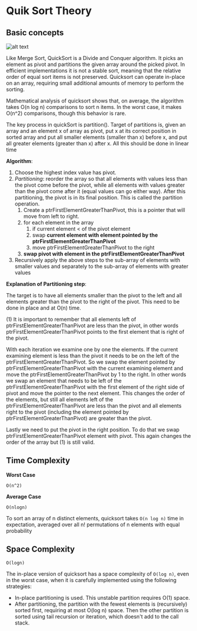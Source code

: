 # Quik Sort Theory

## Basic concepts

![alt text](http://www.geeksforgeeks.org/wp-content/uploads/gq/2014/01/QuickSort2.png "Quicksort")

Like Merge Sort, QuickSort is a Divide and Conquer algorithm. 
It picks an element as pivot and partitions the given array around the picked pivot.
In efficient implementations it is not a stable sort, meaning that the relative order of equal sort items is not preserved. 
Quicksort can operate in-place on an array, requiring small additional amounts of memory to perform the sorting.

Mathematical analysis of quicksort shows that, on average, the algorithm takes O(n log n) comparisons to sort n items. 
In the worst case, it makes O(n^2) comparisons, though this behavior is rare.

The key process in quickSort is partition(). Target of partitions is, given an array and an element x of array as pivot, 
put x at its correct position in sorted array and put all smaller elements (smaller than x) before x, 
and put all greater elements (greater than x) after x. All this should be done in linear time

**Algorithm**:

1) Choose the highest index value has pivot.
2) *Partitioning*: reorder the array so that all elements with values less than the pivot come before the pivot, 
while all elements with values greater than the pivot come after it (equal values can go either way). 
After this partitioning, the pivot is in its final position. This is called the partition operation.
    1) Create a ptrFirstElementGreaterThanPivot, this is a pointer that will move from left to right.
    2) for each element in the array
        1) if current element < of the pivot element 
        2) swap **current element with element pointed by the ptrFirstElementGreaterThanPivot**
        3) move ptrFirstElementGreaterThanPivot to the right
    3) **swap pivot with element in the ptrFirstElementGreaterThanPivot**
3) Recursively apply the above steps to the sub-array of elements with smaller values and separately
 to the sub-array of elements with greater values

**Explanation of Partitioning step**:

The target is to have all elements smaller than the pivot to the left and all elements greater than the pivot to the right of the pivot.
This need to be done in place and at O(n) time.

(1) It is important to remember that all elements left of ptrFirstElementGreaterThanPivot are less than the pivot, 
in other words ptrFirstElementGreaterThanPivot points to the first element that is right of the pivot.

With each iteration we examine one by one the elements. 
If the current examining element is less than the pivot it needs to be on the left of the ptrFirstElementGreaterThanPivot. 
So we swap the element pointed by ptrFirstElementGreaterThanPivot with the current examining element
and move the ptrFirstElementGreaterThanPivot by 1 to the right. In other words we swap an element 
that needs to be left of the ptrFirstElementGreaterThanPivot with the first element of the right side of pivot and move the pointer to the next element. 
This changes the order of the elements, but still all elements left of the ptrFirstElementGreaterThanPivot are less than the pivot and all elements right to the pivot
(including the element pointed by ptrFirstElementGreaterThanPivot) are greater than the pivot.

Lastly we need to put the pivot in the right position. To do that we swap ptrFirstElementGreaterThanPivot element with pivot. This again changes the 
order of the array but (1) is still valid.

## Time Complexity

**Worst Case**

`O(n^2)`

**Average Case**

`O(nlogn)`

To sort an array of n distinct elements, quicksort takes `O(n log n)` time in expectation, 
averaged over all n! permutations of n elements with equal probability

## Space Complexity

`O(logn)`

The in-place version of quicksort has a space complexity of `O(log n)`, 
even in the worst case, when it is carefully implemented using the following strategies:

- In-place partitioning is used. This unstable partition requires O(1) space.
- After partitioning, the partition with the fewest elements is (recursively) sorted first, 
requiring at most O(log n) space. Then the other partition is sorted using tail recursion or iteration, which doesn't add to the call stack.





